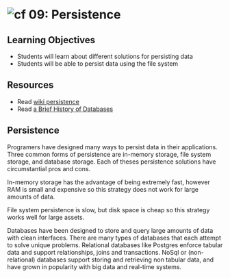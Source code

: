 ![cf](http://i.imgur.com/7v5ASc8.png) 09: Persistence
===

## Learning Objectives
* Students will learn about different solutions for persisting data
* Students will be able to persist data using the file system

## Resources
* Read [wiki persistence](https://en.wikipedia.org/wiki/Persistence_(computer_science))
* Read [a Brief History of Databases](http://avant.org/project/history-of-databases/)

## Persistence
Programers have designed many ways to persist data in their applications. Three common forms of persistence are in-memory storage, file system storage, and database storage. Each of theses persistence solutions have circumstantial pros and cons.

In-memory storage has the advantage of being extremely fast, however RAM is small and expensive so this strategy does not work for large amounts of data.

File system persistence is slow, but disk space is cheap so this strategy works well for large assets.

Databases have been designed to store and query large amounts of data with clean interfaces. There are many types of databases that each attempt to solve unique problems. Relational databases like Postgres enforce tabular data and support relationships, joins and transactions. NoSql or (non-relational) databases support storing and retrieving non tabular data, and have grown in popularity with big data and real-time systems.
